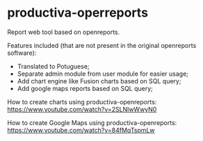 # productiva-operreports
Report web tool based on openreports. 

Features included (that are not present in the original openreports software):
 - Translated to Potuguese;
 - Separate admin module from user module for easier usage;
 - Add chart engine like Fusion charts based on SQL query;
 - Add google maps reports based on SQL query;

How to create charts using productiva-openreports:  
https://www.youtube.com/watch?v=2SLNlwWwyN0

How to create Google Maps using productiva-openreports:  
https://www.youtube.com/watch?v=84fMqTspmLw
 
